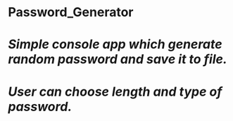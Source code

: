# Password_Generator
# <i>Simple console app which generate random password and save it to file.</i>
# <i>User can choose length and type of password.</i>
